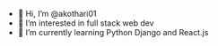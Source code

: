 - 👋 Hi, I’m @akothari01
- 👀 I’m interested in full stack web dev
- 🌱 I’m currently learning Python Django and React.js

<!---
akothari01/akothari01 is a ✨ special ✨ repository because its `README.md` (this file) appears on your GitHub profile.
You can click the Preview link to take a look at your changes.
--->
